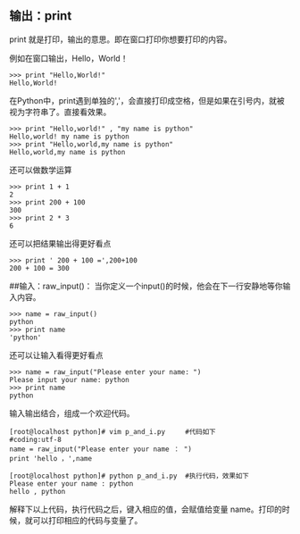 ## 输出：print ##


print 就是打印，输出的意思。即在窗口打印你想要打印的内容。

例如在窗口输出，Hello，World！

    >>> print "Hello,World!"
    Hello,World!

在Python中，print遇到单独的','，会直接打印成空格，但是如果在引号内，就被视为字符串了。直接看效果。

    >>> print "Hello,world!" , "my name is python"
    Hello,world! my name is python
    >>> print "Hello,world,my name is python"
    Hello,world,my name is python



还可以做数学运算

    >>> print 1 + 1
    2
    >>> print 200 + 100
    300
    >>> print 2 * 3
    6

还可以把结果输出得更好看点

    >>> print ' 200 + 100 =',200+100
    200 + 100 = 300


##输入：raw_input()：
当你定义一个input()的时候，他会在下一行安静地等你输入内容。

    >>> name = raw_input()
    python
    >>> print name
    'python'

还可以让输入看得更好看点

    >>> name = raw_input("Please enter your name: ")
    Please input your name: python
	>>> print name
	python


输入输出结合，组成一个欢迎代码。

    [root@localhost python]# vim p_and_i.py		#代码如下
    #coding:utf-8
    name = raw_input("Please enter your name ： ")
    print 'hello ，',name
    
    [root@localhost python]# python p_and_i.py 	#执行代码，效果如下
    Please enter your name : python
    hello , python

解释下以上代码，执行代码之后，键入相应的值，会赋值给变量 name。打印的时候，就可以打印相应的代码与变量了。